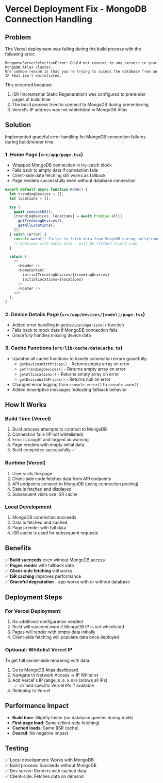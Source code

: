 # Vercel Deployment Fix - MongoDB Connection Handling

## Problem
The Vercel deployment was failing during the build process with the following error:

```
MongooseServerSelectionError: Could not connect to any servers in your MongoDB Atlas cluster. 
One common reason is that you're trying to access the database from an IP that isn't whitelisted.
```

This occurred because:
1. ISR (Incremental Static Regeneration) was configured to prerender pages at build time
2. The build process tried to connect to MongoDB during prerendering
3. Vercel's IP address was not whitelisted in MongoDB Atlas

## Solution
Implemented graceful error handling for MongoDB connection failures during build/render time:

### 1. Home Page (`src/app/page.tsx`)
- Wrapped MongoDB connection in try-catch block
- Falls back to empty data if connection fails
- Client-side data fetching still works as fallback
- Page renders successfully even without database connection

```typescript
export default async function Home() {
  let trendingDevices = [];
  let locations = [];

  try {
    await connectDB();
    [trendingDevices, locations] = await Promise.all([
      getTrendingDevices(),
      getAllLocations(),
    ]);
  } catch (error) {
    console.warn("⚠️ Failed to fetch data from MongoDB during build/render:", error);
    // Continue with empty data - will be fetched client-side
  }

  return (
    <>
      <Header />
      <HomeContent 
        initialTrendingDevices={trendingDevices}
        initialLocations={locations}
      />
      <Footer />
    </>
  );
}
```

### 2. Device Details Page (`src/app/devices/[model]/page.tsx`)
- Added error handling in `getDeviceComparison()` function
- Falls back to mock data if MongoDB connection fails
- Gracefully handles missing device data

### 3. Cache Functions (`src/lib/cache/dataCache.ts`)
- Updated all cache functions to handle connection errors gracefully:
  - `getDevicesWithPrices()` - Returns empty array on error
  - `getTrendingDevices()` - Returns empty array on error
  - `getAllLocations()` - Returns empty array on error
  - `getDeviceWithPrices()` - Returns null on error
- Changed error logging from `console.error()` to `console.warn()`
- Added descriptive messages indicating fallback behavior

## How It Works

### Build Time (Vercel)
1. Build process attempts to connect to MongoDB
2. Connection fails (IP not whitelisted)
3. Error is caught and logged as warning
4. Page renders with empty initial data
5. Build completes successfully ✅

### Runtime (Vercel)
1. User visits the page
2. Client-side code fetches data from API endpoints
3. API endpoints connect to MongoDB (using connection pooling)
4. Data is fetched and displayed
5. Subsequent visits use ISR cache

### Local Development
1. MongoDB connection succeeds
2. Data is fetched and cached
3. Pages render with full data
4. ISR cache is used for subsequent requests

## Benefits
✅ **Build succeeds** even without MongoDB access  
✅ **Pages render** with fallback data  
✅ **Client-side fetching** still works  
✅ **ISR caching** improves performance  
✅ **Graceful degradation** - app works with or without database  

## Deployment Steps

### For Vercel Deployment:
1. No additional configuration needed
2. Build will succeed even if MongoDB IP is not whitelisted
3. Pages will render with empty data initially
4. Client-side fetching will populate data once deployed

### Optional: Whitelist Vercel IP
To get full server-side rendering with data:
1. Go to MongoDB Atlas dashboard
2. Navigate to Network Access → IP Whitelist
3. Add Vercel's IP range: `0.0.0.0/0` (allows all IPs)
   - Or add specific Vercel IPs if available
4. Redeploy to Vercel

## Performance Impact
- **Build time**: Slightly faster (no database queries during build)
- **First page load**: Same (client-side fetching)
- **Cached loads**: Same (ISR cache)
- **Overall**: No negative impact

## Testing
✅ Local development: Works with MongoDB  
✅ Build process: Succeeds without MongoDB  
✅ Dev server: Renders with cached data  
✅ Client-side: Fetches data on demand  

